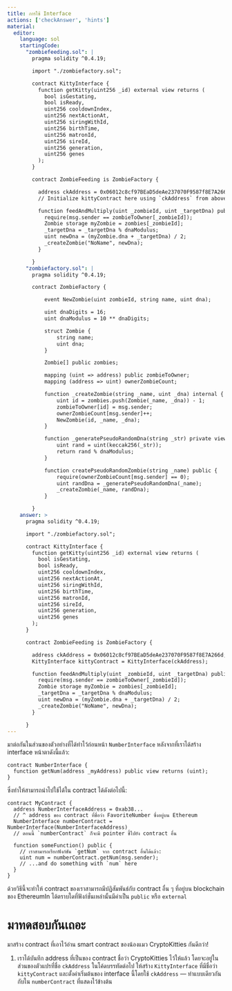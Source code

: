 ```yaml
---
title: การใช้ Interface
actions: ['checkAnswer', 'hints']
material:
  editor:
    language: sol
    startingCode:
      "zombiefeeding.sol": |
        pragma solidity ^0.4.19;

        import "./zombiefactory.sol";

        contract KittyInterface {
          function getKitty(uint256 _id) external view returns (
            bool isGestating,
            bool isReady,
            uint256 cooldownIndex,
            uint256 nextActionAt,
            uint256 siringWithId,
            uint256 birthTime,
            uint256 matronId,
            uint256 sireId,
            uint256 generation,
            uint256 genes
          );
        }

        contract ZombieFeeding is ZombieFactory {

          address ckAddress = 0x06012c8cf97BEaD5deAe237070F9587f8E7A266d;
          // Initialize kittyContract here using `ckAddress` from above

          function feedAndMultiply(uint _zombieId, uint _targetDna) public {
            require(msg.sender == zombieToOwner[_zombieId]);
            Zombie storage myZombie = zombies[_zombieId];
            _targetDna = _targetDna % dnaModulus;
            uint newDna = (myZombie.dna + _targetDna) / 2;
            _createZombie("NoName", newDna);
          }

        }
      "zombiefactory.sol": |
        pragma solidity ^0.4.19;

        contract ZombieFactory {

            event NewZombie(uint zombieId, string name, uint dna);

            uint dnaDigits = 16;
            uint dnaModulus = 10 ** dnaDigits;

            struct Zombie {
                string name;
                uint dna;
            }

            Zombie[] public zombies;

            mapping (uint => address) public zombieToOwner;
            mapping (address => uint) ownerZombieCount;

            function _createZombie(string _name, uint _dna) internal {
                uint id = zombies.push(Zombie(_name, _dna)) - 1;
                zombieToOwner[id] = msg.sender;
                ownerZombieCount[msg.sender]++;
                NewZombie(id, _name, _dna);
            }

            function _generatePseudoRandomDna(string _str) private view returns (uint) {
                uint rand = uint(keccak256(_str));
                return rand % dnaModulus;
            }

            function createPseudoRandomZombie(string _name) public {
                require(ownerZombieCount[msg.sender] == 0);
                uint randDna = _generatePseudoRandomDna(_name);
                _createZombie(_name, randDna);
            }

        }
    answer: >
      pragma solidity ^0.4.19;

      import "./zombiefactory.sol";

      contract KittyInterface {
        function getKitty(uint256 _id) external view returns (
          bool isGestating,
          bool isReady,
          uint256 cooldownIndex,
          uint256 nextActionAt,
          uint256 siringWithId,
          uint256 birthTime,
          uint256 matronId,
          uint256 sireId,
          uint256 generation,
          uint256 genes
        );
      }

      contract ZombieFeeding is ZombieFactory {

        address ckAddress = 0x06012c8cf97BEaD5deAe237070F9587f8E7A266d;
        KittyInterface kittyContract = KittyInterface(ckAddress);

        function feedAndMultiply(uint _zombieId, uint _targetDna) public {
          require(msg.sender == zombieToOwner[_zombieId]);
          Zombie storage myZombie = zombies[_zombieId];
          _targetDna = _targetDna % dnaModulus;
          uint newDna = (myZombie.dna + _targetDna) / 2;
          _createZombie("NoName", newDna);
        }

      }
---
```


มาต่อกันในส่วนของตัวอย่างที่ได้ทำไว้ก่อนหน้า `NumberInterface` หลังจากที่เราได้สร้าง interface หน้าตาดังนี้แล้ว:

```
contract NumberInterface {
  function getNum(address _myAddress) public view returns (uint);
}
```

ซึ่งทำให้สามารถนำไปใช้ได้ใน contract ได้ดังต่อไปนี้:

```
contract MyContract {
  address NumberInterfaceAddress = 0xab38... 
  // ^ address ของ contract ที่ชื่อว่า FavoriteNumber ซึ่งอยู่บน Ethereum
  NumberInterface numberContract = NumberInterface(NumberInterfaceAddress)
  // ตอนนี้ `numberContract` ก็จะมี pointer ชี้ไปยัง contract อื่น

  function someFunction() public {
    // เราสามารถเรียกฟังก์ชัน `getNum` จาก contract อื่นได้แล้ว:
    uint num = numberContract.getNum(msg.sender);
    // ...and do something with `num` here
  }
}
```

ด้วยวิธีนี้จะทำให้ contract ของเราสามารถมีปฎิสัมพันธ์กับ contract อื่น ๆ ที่อยู่บน blockchain ของ EthereumIn ได้ตราบใดที่ฟังก์ชั่นเหล่านั้นมีค่าเป็น `public` หรือ `external`

# มาทดสอบกันเถอะ

มาสร้าง contract ที่เอาไว้อ่าน smart contract ของน้องแมว CryptoKitties กันดีกว่า!

1. เราได้บันทึก address ที่เป็นของ contract ชื่อว่า CryptoKitties ไว้ให้แล้ว โดยจะอยู่ในส่วนของตัวแปรที่ชื่อ `ckAddress` ในโค้ดบรรทัดต่อไป ให้สร้าง `KittyInterface` ที่มีชื่อว่า `kittyContract` และตั้งค่าเริ่มต้นของ interface นี้โดยใช้ `ckAddress` — ทำแบบเดียวกันกับใน `numberContract` ที่แสดงไว้ข้างต้น
